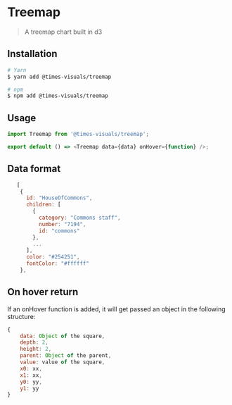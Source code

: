 # Treemap

> A treemap chart built in d3

## Installation

```bash
# Yarn
$ yarn add @times-visuals/treemap

# npm
$ npm add @times-visuals/treemap
```

## Usage

```js
import Treemap from '@times-visuals/treemap';

export default () => <Treemap data={data} onHover={function} />;
```

## Data format

```js
   [
    {
      id: "HouseOfCommons",
      children: [
        {
          category: "Commons staff",
          number: "7194",
          id: "commons"
        },
        ...
      ],
      color: "#254251",
      fontColor: "#ffffff"
    },
```

## On hover return

If an onHover function is added, it will get passed an object in the following structure:

```js
{
    data: Object of the square,
    depth: 2,
    height: 2,
    parent: Object of the parent,
    value: value of the square,
    x0: xx,
    x1: xx,
    y0: yy,
    y1: yy
}
```
